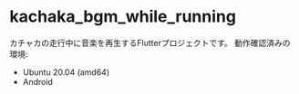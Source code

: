 # kachaka_bgm_while_running

カチャカの走行中に音楽を再生するFlutterプロジェクトです。
動作確認済みの環境:
* Ubuntu 20.04 (amd64)
* Android
